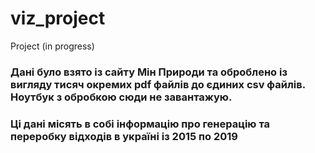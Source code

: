 # viz_project
Project (in progress)

### Дані було взято із сайту Мін Природи та оброблено із вигляду тисяч окремих pdf файлів до єдиних csv файлів. Ноутбук з обробкою сюди не завантажую.<br>
### Ці дані місять в собі інформацію про генерацію та переробку відходів в україні із 2015 по 2019
